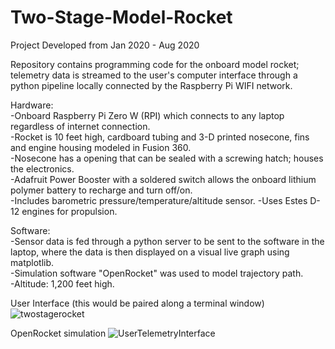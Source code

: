# Two-Stage-Model-Rocket
Project Developed from Jan 2020 - Aug 2020

Repository contains programming code for the onboard model rocket; telemetry data is streamed to the user's computer interface through a python pipeline locally connected by the Raspberry Pi WIFI network. 

Hardware:  
-Onboard Raspberry Pi Zero W (RPI) which connects to any laptop regardless of internet connection.  
-Rocket is 10 feet high, cardboard tubing and 3-D printed nosecone, fins and engine housing modeled in Fusion 360.  
-Nosecone has a opening that can be sealed with a screwing hatch; houses the electronics.  
-Adafruit Power Booster with a soldered switch allows the onboard lithium polymer battery to recharge and turn off/on.  
-Includes barometric pressure/temperature/altitude sensor. -Uses Estes D-12 engines for propulsion.   

Software:  
-Sensor data is fed through a python server to be sent to the software in the laptop, where the data is then displayed on a visual live graph using matplotlib.  
-Simulation software "OpenRocket" was used to model trajectory path.  
-Altitude: 1,200 feet high. 

User Interface (this would be paired along a terminal window)
![twostagerocket](https://user-images.githubusercontent.com/66987198/175840764-3f92e4e6-60d1-4050-af6c-6e6edec02db5.jpg)

OpenRocket simulation
![UserTelemetryInterface](https://user-images.githubusercontent.com/66987198/175840769-7e431b2a-1ab0-437e-a5a1-977c319641a9.png)

